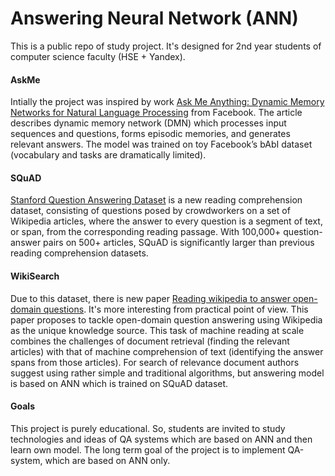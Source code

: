 # Answering Neural Network (ANN)

This is a public repo of study project. It's designed for 2nd year students of computer science faculty (HSE + Yandex).

#### AskMe
Intially the project was inspired by work [Ask Me Anything: Dynamic Memory Networks for Natural Language Processing](AskMe.pdf) from Facebook. The article describes dynamic memory network (DMN) which processes input sequences and questions, forms episodic memories, and generates relevant answers. The model was trained on toy Facebook’s bAbI dataset (vocabulary and tasks are dramatically limited).

#### SQuAD
[Stanford Question Answering Dataset](https://rajpurkar.github.io/SQuAD-explorer/) is a new reading comprehension dataset, consisting of questions posed by crowdworkers on a set of Wikipedia articles, where the answer to every question is a segment of text, or span, from the corresponding reading passage. With 100,000+ question-answer pairs on 500+ articles, SQuAD is significantly larger than previous reading comprehension datasets.

#### WikiSearch
Due to this dataset, there is new paper [Reading wikipedia to answer open-domain questions](WikiSearch.pdf).
It's more interesting from practical point of view. This paper proposes to tackle open-domain question answering using Wikipedia as the unique knowledge source. This task of machine reading at scale combines the challenges of document retrieval (finding the relevant articles) with that of machine comprehension of text (identifying the answer spans from those articles).
For search of relevance document authors suggest using rather simple and traditional algorithms, but answering model is based on ANN which is trained on SQuAD dataset.

#### Goals
This project is purely educational. So, students are invited to study technologies and ideas of QA systems which are based on ANN and then learn own model. The long term goal of the project is to implement QA-system, which are based on ANN only.
